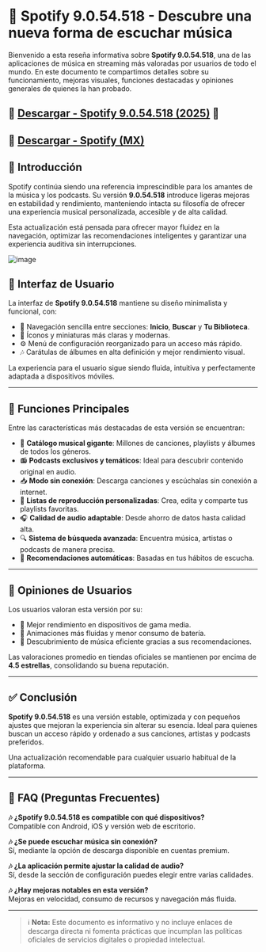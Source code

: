# 📱 Spotify 9.0.54.518 - Descubre una nueva forma de escuchar música

Bienvenido a esta reseña informativa sobre **Spotify 9.0.54.518**, una de las aplicaciones de música en streaming más valoradas por usuarios de todo el mundo. En este documento te compartimos detalles sobre su funcionamiento, mejoras visuales, funciones destacadas y opiniones generales de quienes la han probado.

## 🚨 [Descargar - Spotify 9.0.54.518 (2025)](https://tinyurl.com/22x9hxbx) 🎵

## 🚨 [Descargar - Spotify (MX)](https://tinyurl.com/4p6m6jaz)

## 📌 Introducción

Spotify continúa siendo una referencia imprescindible para los amantes de la música y los podcasts. Su versión **9.0.54.518** introduce ligeras mejoras en estabilidad y rendimiento, manteniendo intacta su filosofía de ofrecer una experiencia musical personalizada, accesible y de alta calidad.

Esta actualización está pensada para ofrecer mayor fluidez en la navegación, optimizar las recomendaciones inteligentes y garantizar una experiencia auditiva sin interrupciones.

![image](https://github.com/user-attachments/assets/b445d711-3b18-48d6-bb5f-17705181cb90)


## 🎨 Interfaz de Usuario

La interfaz de **Spotify 9.0.54.518** mantiene su diseño minimalista y funcional, con:

- 📖 Navegación sencilla entre secciones: **Inicio**, **Buscar** y **Tu Biblioteca**.
- 🎨 Íconos y miniaturas más claras y modernas.
- ⚙️ Menú de configuración reorganizado para un acceso más rápido.
- 🎶 Carátulas de álbumes en alta definición y mejor rendimiento visual.

La experiencia para el usuario sigue siendo fluida, intuitiva y perfectamente adaptada a dispositivos móviles.

---

## 🌟 Funciones Principales

Entre las características más destacadas de esta versión se encuentran:

- 🎵 **Catálogo musical gigante**: Millones de canciones, playlists y álbumes de todos los géneros.
- 📻 **Podcasts exclusivos y temáticos**: Ideal para descubrir contenido original en audio.
- 📥 **Modo sin conexión**: Descarga canciones y escúchalas sin conexión a internet.
- 📝 **Listas de reproducción personalizadas**: Crea, edita y comparte tus playlists favoritas.
- 🎧 **Calidad de audio adaptable**: Desde ahorro de datos hasta calidad alta.
- 🔍 **Sistema de búsqueda avanzada**: Encuentra música, artistas o podcasts de manera precisa.
- 🤖 **Recomendaciones automáticas**: Basadas en tus hábitos de escucha.

---

## 📝 Opiniones de Usuarios

Los usuarios valoran esta versión por su:

- 📌 Mejor rendimiento en dispositivos de gama media.
- 📌 Animaciones más fluidas y menor consumo de batería.
- 📌 Descubrimiento de música eficiente gracias a sus recomendaciones.

Las valoraciones promedio en tiendas oficiales se mantienen por encima de **4.5 estrellas**, consolidando su buena reputación.

---

## ✅ Conclusión

**Spotify 9.0.54.518** es una versión estable, optimizada y con pequeños ajustes que mejoran la experiencia sin alterar su esencia. Ideal para quienes buscan un acceso rápido y ordenado a sus canciones, artistas y podcasts preferidos.

Una actualización recomendable para cualquier usuario habitual de la plataforma.

---

## 📌 FAQ (Preguntas Frecuentes)

**🎶 ¿Spotify 9.0.54.518 es compatible con qué dispositivos?**  
Compatible con Android, iOS y versión web de escritorio.

**🎶 ¿Se puede escuchar música sin conexión?**  
Sí, mediante la opción de descarga disponible en cuentas premium.

**🎶 ¿La aplicación permite ajustar la calidad de audio?**  
Sí, desde la sección de configuración puedes elegir entre varias calidades.

**🎶 ¿Hay mejoras notables en esta versión?**  
Mejoras en velocidad, consumo de recursos y navegación más fluida.

---

> ℹ️ **Nota:** Este documento es informativo y no incluye enlaces de descarga directa ni fomenta prácticas que incumplan las políticas oficiales de servicios digitales o propiedad intelectual.

